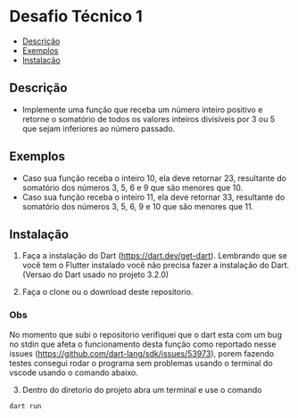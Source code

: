 # Desafio Técnico 1

- [Descrição](#Descrição)
- [Exemplos](#Exemplos)
- [Instalação](#Instalação)

## Descrição

- Implemente uma função que receba um número inteiro positivo e retorne o somatório de todos os valores inteiros divisíveis por 3 ou 5 que sejam inferiores ao número passado.

## Exemplos

- Caso sua função receba o inteiro 10, ela deve retornar 23, resultante do somatório dos números 3, 5, 6 e
  9 que são menores que 10.
- Caso sua função receba o inteiro 11, ela deve retornar 33, resultante do somatório dos números 3, 5, 6, 9
  e 10 que são menores que 11.

## Instalação

1. Faça a instalação do Dart (https://dart.dev/get-dart). Lembrando que se você tem o Flutter instalado você não precisa fazer a instalação do Dart. (Versao do Dart usado no projeto 3.2.0)

2. Faça o clone ou o download deste repositorio.

### Obs

No momento que subi o repositorio verifiquei que o dart esta com um bug no stdin que afeta o funcionamento desta função como reportado nesse issues (https://github.com/dart-lang/sdk/issues/53973), porem fazendo testes consegui rodar o programa sem problemas usando o terminal do vscode usando o comando abaixo.

3. Dentro do diretorio do projeto abra um terminal e use o comando

```
dart run
```
